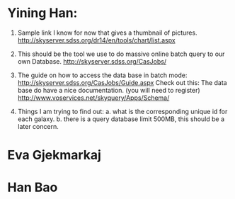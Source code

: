 # Yining Han:
1. Sample link I know for now that gives a thumbnail of pictures. 
   http://skyserver.sdss.org/dr14/en/tools/chart/list.aspx
   
2. This should be the tool we use to do massive online batch query to our own
   Database. http://skyserver.sdss.org/CasJobs/
   
3. The guide on how to access the data base in batch mode:
   http://skyserver.sdss.org/CasJobs/Guide.aspx
   Check out this:
   The data base do have a nice documentation. (you will need to register)
   http://www.voservices.net/skyquery/Apps/Schema/
   
4. Things I am trying to find out:
   a. what is the corresponding unique id for each galaxy.
   b. there is a query database limit 500MB, this should be a later concern.
   
# Eva Gjekmarkaj

# Han Bao 
